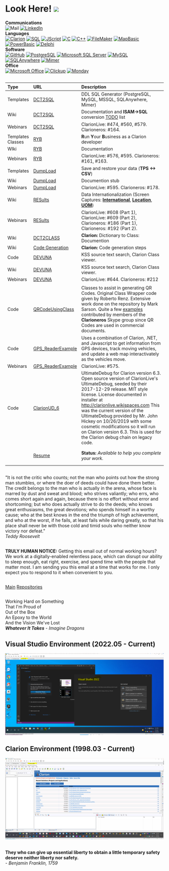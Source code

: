 <!-- ### Greetings! 👋 -->

<h1>Look Here! <img src="https://media.giphy.com/media/hvRJCLFzcasrR4ia7z/giphy.gif" width="28"> </h1>
<!--
(https://forum.powerbasic.com/forum/user-to-user-discussions/powerbasic-console-compiler/797513-powerbasic-have-a-future)
<blockquote>Connect</blockquote>(https://www.precisely.com/product/precisely-mapinfo/mapinfo-pro)
(https://www.embarcadero.com/products/delphi/features/delphi)
-->

**Communications**</BR>
![Mail](https://img.shields.io/badge/-roberto.artigas.dev@gmail.com-555?logo=gmail&logoColor=white&labelColor=EA4335&style=plastic)
[![LinkedIn](https://img.shields.io/badge/-LinkedIn-0A66C2?logo=linkedin&logoColor=white&style=plastic)](https://www.linkedin.com/in/artigas/)
<BR>**Languages**</BR>
[![Clarion](https://img.shields.io/badge/-Clarion-8F599C?logo=c&logoColor=white&style=plastic)](https://www.softvelocity.com)
[![SQL](https://custom-icon-badges.demolab.com/badge/SQL-025E8C.svg?logo=database&logoColor=white&style=plastic)](https://github.com/RobertArtigas)
[![JScript](https://img.shields.io/badge/-JScript-F72F1E?logo=javascript&logoColor=white&style=plastic)](https://smartbear.com/product/testcomplete)
[![C](https://img.shields.io/badge/-C-F7DF1E?logo=c&logoColor=white&style=plastic)](https://github.com/RobertArtigas)
[![C++](https://img.shields.io/badge/-C++-9C033A?logo=cplusplus&logoColor=white&style=plastic)](https://github.com/RobertArtigas)
[![FileMaker](https://img.shields.io/badge/-FileMaker-42033A?logo=FileMaker&logoColor=white&style=plastic)](https://www.claris.com/)
[![MapBasic](https://img.shields.io/badge/-MapBasic-5C038A?logo=MapBasic&logoColor=white&style=plastic)](https://www.precisely.com/product/precisely-mapinfo/mapinfo-pro)
[![PowerBasic](https://img.shields.io/badge/-PowerBasic-2C623A?logo=PowerBasic&logoColor=white&style=plastic)](https://forum.powerbasic.com/forum/user-to-user-discussions/powerbasic-console-compiler/797513-powerbasic-have-a-future)
[![Delphi](https://img.shields.io/badge/-Pascal-9C783A?logo=Delphi&logoColor=white&style=plastic)](https://www.embarcadero.com/products/delphi/features/delphi)
<BR>**Software**</BR>
[![GitHub](https://img.shields.io/badge/-GitHub-181717?logo=github&logoColor=white&style=plastic)](https://github.com/RobertArtigas)
[![PostgreSQL](https://img.shields.io/badge/-PostgreSQL-4169E1?logo=postgresql&logoColor=white&style=plastic)](https://github.com/RobertArtigas)
[![Microsoft SQL Server](https://img.shields.io/badge/-Microsoft%20SQL%20Server-CC2927?logo=microsoft%20sql%20server&logoColor=white&style=plastic)](https://github.com/RobertArtigas)
[![MySQL](https://img.shields.io/badge/-MySQL-CC2967?logo=MySQL&logoColor=white&style=plastic)](https://github.com/RobertArtigas)
[![SQLAnywhere](https://img.shields.io/badge/-SQLAnywhere-7f2967?logo=SQLAnywhere&logoColor=white&style=plastic)](https://github.com/RobertArtigas)
[![Mimer](https://img.shields.io/badge/-Mimer-CC29A7?logo=Mimer&logoColor=white&style=plastic)](https://github.com/RobertArtigas)
<BR>**Office**</BR>
[![Microsoft Office](https://img.shields.io/badge/-Microsoft%20Office-E83BA3?logo=microsoft%20office&logoColor=white&style=plastic)](https://github.com/RobertArtigas)
[![Clickup](https://img.shields.io/badge/-Clickup-D83B21?logo=Clickup&logoColor=white&style=plastic)](https://github.com/RobertArtigas)
[![Monday](https://img.shields.io/badge/-Monday-2C623A?logo=Monday&logoColor=white&style=plastic)](https://github.com/RobertArtigas)

##

| Type | URL | Description  |
|:-----|:-----|:-------------|
| Templates | [DCT2SQL](https://github.com/RobertArtigas/DCT2SQL) | DDL SQL Generator (PostgreSQL, MySQL, MSSQL, SQLAnywhere, Mimer) 
| Wiki | [DCT2SQL](https://github.com/RobertArtigas/DCT2SQL/wiki) | Documentation and **ISAM->SQL** conversion [TODO](https://github.com/RobertArtigas/DCT2SQL/wiki/To-Do-List) list
| Webinars | [DCT2SQL](https://github.com/RobertArtigas/DCT2SQL) | ClarionLive: #474, #560, #579. Clarioneros: #164. 
| Templates<br/>Classes | [RYB](https://github.com/RobertArtigas/RYB) | **R**un **Y**our **B**usiness as a Clarion developer
| WIki | [RYB](https://github.com/RobertArtigas/RYB/wiki) | Documentation
Webinars |  [RYB](https://github.com/RobertArtigas/RYB) | ClarionLive: #576, #595. Clarioneros: #161, #163.
| Templates | [DumpLoad](https://github.com/RobertArtigas/DumpLoad) | Save and restore your data (**TPS <-> CSV**)
| Wiki | [DumpLoad](https://github.com/RobertArtigas/DumpLoad/wiki) | Documention stub
| Webinars | [DumpLoad](https://github.com/RobertArtigas/DumpLoad) | ClarionLive: #595. Clarioneros: #178.
| Wiki | [RESults](https://github.com/RobertArtigas/RES_Docs/wiki) | Data Internationalization (Screen Captures: **[International](https://github.com/RobertArtigas/RES_Docs/wiki/International)**, **[Location](https://github.com/RobertArtigas/RES_Docs/wiki/Location)**, **[UOM](https://github.com/RobertArtigas/RES_Docs/wiki/UOM-Conversions)**)
| Webinars | [RESults](https://github.com/RobertArtigas/RES_Docs/wiki) | ClarionLive: #608 (Part 1), ClarionLive: #609 (Part 2),<BR/>Clarioneros: #186 (Part 1), Clarioneros: #192 (Part 2).
| Wiki | [DCT2CLASS](https://github.com/RobertArtigas/DCT2CLASS_Docs/wiki/Dictionary-to-Class-Generator-(DCT2CLASS)) | **Clarion:** Dictionary to Class: Documention
| Wiki | [Code Generation](https://github.com/RobertArtigas/DCT2CLASS_Docs/wiki/A]-Steps-of-Code-Generation) |  **Clarion:** Code generation steps
| Code | [DEVUNA](https://github.com/RobertArtigas/DEVUNA__IDE__) | KSS source text search, Clarion Class viewer.
| Wiki | [DEVUNA](https://github.com/RobertArtigas/DEVUNA__IDE__/wiki) | KSS source text search, Clarion Class viewer.
| Webinars | [DEVUNA](https://github.com/RobertArtigas/DEVUNA__IDE__) | ClarionLive: #644. Clarioneros: #212
| | |
| Code | [QRCodeUsingClass](https://github.com/RobertArtigas/QRCodeUsingClass) | Classes to assist in generating QR Codes. Original Class Wrapper code given by Roberto Renz. Extensive work done on the repository by Mark Sarson. Quite a few [examples](https://github.com/RobertArtigas/QRCodeUsingClass/tree/master/Examples) contributed by members of the **Clarioneros** Skype group since QR Codes are used in commercial documents.
| Code | [GPS_ReaderExample](https://github.com/RobertArtigas/GPS_ReaderExample) | Uses a combination of Clarion, .NET, and Javascript to get information from GPS devices, track moving vehicles, and update a web map interactivately as the vehicles move.
| Webinars | [GPS_ReaderExample](https://github.com/RobertArtigas/GPS_ReaderExample) | ClarionLive: #575.
| Code | [ClarionUD_6](https://github.com/RobertArtigas/ClarionUD_6) | UltimateDebug for Clarion version 6.3. Open source version of ClarionLive's UltimateDebug, seeded by their 2017-12-29 release. MIT style license. License documented in installer at http://clarionlive.wikispaces.com This was the current version of the UltimateDebug provided by Mr. John Hickey on 10/26/2019 with some cosmetic modifications so it will run on Clarion version 6.3. This is used for the Clarion debug chain on legacy code.
| | |
| | |
| | [Resume](https://github.com/RobertArtigas/RobertArtigas/wiki/Resume) | __Status:__ *Available to help you complete your work.*
| | |
| | |
<!--
| GitHub | [CarlTBarnes](https://github.com/CarlTBarnes) | Carl's GitHub Main Page
| ClarionHub | [CarlTBarnes](https://github.com/CarlTBarnes/CarlTBarnes/blob/main/ClarionHubList.md) | Carl's ClarionHub Favorites Page
-->

##
###
"It is not the critic who counts; not the man who points out how the strong man stumbles, or where the doer of deeds could have done them better. The credit belongs to the man who is actually in the arena, whose face is marred by dust and sweat and blood; who strives valiantly; who errs, who comes short again and again, because there is no effort without error and shortcoming; but who does actually strive to do the deeds; who knows great enthusiasms, the great devotions; who spends himself in a worthy cause; who at the best knows in the end the triumph of high achievement, and who at the worst, if he fails, at least fails while daring greatly, so that his place shall never be with those cold and timid souls who neither know victory nor defeat."<br/>
_Teddy Roosevelt_


## 
**TRULY HUMAN NOTICE:** Getting this email out of normal working hours? We work at a digitally-enabled relentless pace, which can disrupt our ability to sleep enough, eat right, exercise, and spend time with the people that matter most. I am sending you this email at a time that works for me. I only expect you to respond to it when convenient to you.

##
<!-- "Dear so and so, based on your complete lack of response I'm assuming I've somehow offended you or that you 
thought our work was a waste of your time, I'm sorry that's the case...." -->

<!-- [Home](https://github.com/RobertArtigas) -->
[Main](https://github.com/RobertArtigas) 
[Repositories](https://github.com/RobertArtigas?tab=repositories)

##

Working Hard on Something <br/>
That I'm Proud of <br/>
Out of the Box <br/>
An Epoxy to the World <br/>
And the Vision We've Lost <br/>
_**Whatever It Takes** - Imagine Dragons_

##

## Visual Studio Environment (2022.05 - Current)
![A](https://github.com/RobertArtigas/_ENV_/blob/main/Environment/Net/Images/ENV_01_01_VM_VISUAL_STUDIO.PNG)

##

## Clarion Environment (1998.03 - Current)
![A](https://github.com/RobertArtigas/_ENV_/blob/main/Environment/Clarion/Images/ENV_02_01_VM_CLARION.PNG)

##

**They who can give up essential liberty to obtain a little temporary safety deserve neither liberty nor safety.** <br/>
_- Benjamin Franklin, 1759_

<!--
##

## Consulting
![A](https://github.com/RobertArtigas/__ENV__/blob/main/Other/MYTHS_ABOUT_CONSULTING.PNG)

-->
##

<!--
**RobertArtigas/RobertArtigas** is a ✨ _special_ ✨ repository because its `README.md` (this file) appears on your GitHub profile.

Here are some ideas to get you started:

- 🔭 I’m currently working on ...
- 🌱 I’m currently learning ...
- 👯 I’m looking to collaborate on ...
- 🤔 I’m looking for help with ...
- 💬 Ask me about ...
- 📫 How to reach me: ...
- 😄 Pronouns: ...
- ⚡ Fun fact: ...
-->
